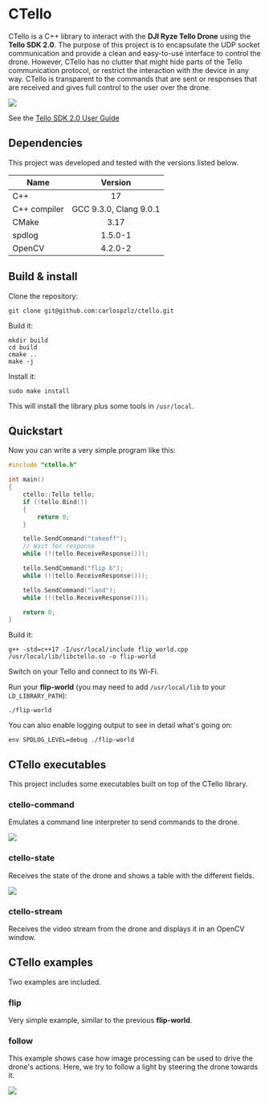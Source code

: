 # CTello
CTello is a C++ library to interact with the **DJI Ryze Tello Drone** using the
**Tello SDK 2.0**.
The purpose of this project is to encapsulate the UDP socket communication and
provide a clean and easy-to-use interface to control the drone. However, CTello
has no clutter that might hide parts of the Tello communication protocol, or
restrict the interaction with the device in any way. CTello is transparent to
the commands that are sent or responses that are received and gives full
control to the user over the drone.

![](captures/tello_cover.jpg)

See the [Tello SDK 2.0 User Guide](https://dl-cdn.ryzerobotics.com/downloads/Tello/Tello%20SDK%202.0%20User%20Guide.pdf)

## Dependencies
This project was developed and tested with the versions listed below.

| Name        | Version                |
|-------------|:----------------------:|
|C++          | 17                     |
|C++ compiler | GCC 9.3.0, Clang 9.0.1 |
|CMake        | 3.17                   |
|spdlog       | 1.5.0-1                |
|OpenCV       | 4.2.0-2                |

## Build & install

Clone the repository:
```
git clone git@github.com:carlospzlz/ctello.git
```

Build it:
```
mkdir build
cd build
cmake ..
make -j
```

Install it:
```
sudo make install
```
This will install the library plus some tools in `/usr/local`.

## Quickstart

Now you can write a very simple program like this:

```c++
#include "ctello.h"

int main()
{
    ctello::Tello tello;
    if (!tello.Bind())
    {
        return 0;
    }

    tello.SendCommand("takeoff");
    // Wait for response
    while (!(tello.ReceiveResponse()));

    tello.SendCommand("flip b");
    while (!(tello.ReceiveResponse()));

    tello.SendCommand("land");
    while (!(tello.ReceiveResponse()));

    return 0;
}
```
Build it:
```
g++ -std=c++17 -I/usr/local/include flip_world.cpp /usr/local/lib/libctello.so -o flip-world
```

Switch on your Tello and connect to its Wi-Fi.

Run your **flip-world** (you may need to add `/usr/local/lib` to your
`LD_LIBRARY_PATH`):
```
./flip-world
```

You can also enable logging output to see in detail what's going on:
```
env SPDLOG_LEVEL=debug ./flip-world
```

## CTello executables

This project includes some executables built on top of the CTello library.

### ctello-command

Emulates a command line interpreter to send commands to the drone.

[![](https://img.youtube.com/vi/oCv5PHMtE3U/0.jpg)](https://youtu.be/oCv5PHMtE3U)

### ctello-state

Receives the state of the drone and shows a table with the different fields.

[![](https://img.youtube.com/vi/n3GP9yxDCek/0.jpg)](https://youtu.be/n3GP9yxDCek)

### ctello-stream

Receives the video stream from the drone and displays it in an OpenCV window.

## CTello examples

Two examples are included.

### flip

Very simple example, similar to the previous **flip-world**.

### follow

This example shows case how image processing can be used to drive the drone's
actions.
Here, we try to follow a light by steering the drone towards it.

[![](https://img.youtube.com/vi/DtjBLWju8Jw/0.jpg)](https://youtu.be/DtjBLWju8Jw)

